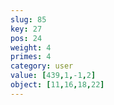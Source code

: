 ```yaml
---
slug: 85
key: 27
pos: 24
weight: 4
primes: 4
category: user
value: [439,1,-1,2]
object: [11,16,18,22]
---
```

